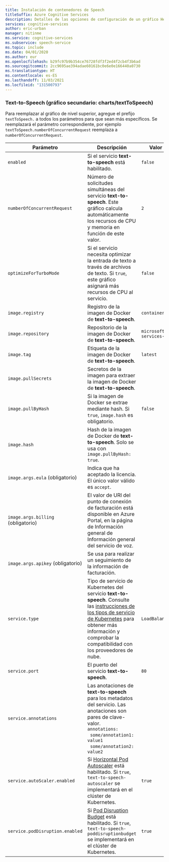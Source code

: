 ```yaml
---
title: Instalación de contenedores de Speech
titleSuffix: Azure Cognitive Services
description: Detalles de las opciones de configuración de un gráfico Helm de text-to-speech
services: cognitive-services
author: eric-urban
manager: nitinme
ms.service: cognitive-services
ms.subservice: speech-service
ms.topic: include
ms.date: 04/01/2020
ms.author: eur
ms.openlocfilehash: b29fc97b9b354ce76728fdf3f2ed4f2cb4f3b6ad
ms.sourcegitcommit: 2cc9695ae394adae60161bc0e6e0e166440a0730
ms.translationtype: HT
ms.contentlocale: es-ES
ms.lasthandoff: 11/03/2021
ms.locfileid: "131500793"
---
```

### <a name="text-to-speech-sub-chart-chartstexttospeech"></a>Text-to-Speech (gráfico secundario: charts/textToSpeech)

Para reemplazar al gráfico de nivel superior, agregue el prefijo `textToSpeech.` a todos los parámetros para que sean más específicos. Se reemplazará el parámetro correspondiente, por ejemplo `textToSpeech.numberOfConcurrentRequest` reemplaza a `numberOfConcurrentRequest`.

|Parámetro|Descripción|Valor predeterminado|
| -- | -- | -- |
| `enabled` | Si el servicio **text-to-speech** está habilitado. | `false` |
| `numberOfConcurrentRequest` | Número de solicitudes simultáneas del servicio **text-to-speech**. Este gráfico calcula automáticamente los recursos de CPU y memoria en función de este valor. | `2` |
| `optimizeForTurboMode`| Si el servicio necesita optimizar la entrada de texto a través de archivos de texto. Si `true`, este gráfico asignará más recursos de CPU al servicio. | `false` |
| `image.registry`| Registro de la imagen de Docker de **text-to-speech**. | `containerpreview.azurecr.io` |
| `image.repository` | Repositorio de la imagen de Docker de **text-to-speech**. | `microsoft/cognitive-services-text-to-speech` |
| `image.tag` | Etiqueta de la imagen de Docker de **text-to-speech**. | `latest` |
| `image.pullSecrets` | Secretos de la imagen para extraer la imagen de Docker de **text-to-speech**. | |
| `image.pullByHash`| Si la imagen de Docker se extrae mediante hash. Si `true`, `image.hash` es obligatorio. | `false` |
| `image.hash`| Hash de la imagen de Docker de **text-to-speech**. Solo se usa con `image.pullByHash: true`.  | |
| `image.args.eula` (obligatorio) | Indica que ha aceptado la licencia. El único valor válido es `accept`. | |
| `image.args.billing` (obligatorio) | El valor de URI del punto de conexión de facturación está disponible en Azure Portal, en la página de Información general de Información general del servicio de voz. | |
| `image.args.apikey` (obligatorio) | Se usa para realizar un seguimiento de la información de facturación. ||
| `service.type` | Tipo de servicio de Kubernetes del servicio **text-to-speech**. Consulte las [instrucciones de los tipos de servicio de Kubernetes](https://kubernetes.io/docs/concepts/services-networking/service/) para obtener más información y comprobar la compatibilidad con los proveedores de nube. | `LoadBalancer` |
| `service.port`|  El puerto del servicio **text-to-speech**. | `80` |
| `service.annotations` | Las anotaciones de **text-to-speech** para los metadatos del servicio. Las anotaciones son pares de clave-valor. <br>`annotations:`<br>&nbsp;&nbsp;`some/annotation1: value1`<br>&nbsp;&nbsp;`some/annotation2: value2` | |
| `service.autoScaler.enabled` | Si [Horizontal Pod Autoscaler](https://kubernetes.io/docs/tasks/run-application/horizontal-pod-autoscale/) está habilitado. Si `true`, `text-to-speech-autoscaler` se implementará en el clúster de Kubernetes. | `true` |
| `service.podDisruption.enabled` | Si [Pod Disruption Budget](https://kubernetes.io/docs/concepts/workloads/pods/disruptions/) está habilitado. Si `true`, `text-to-speech-poddisruptionbudget` se implementará en el clúster de Kubernetes. | `true` |
